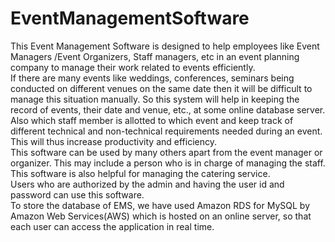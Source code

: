 # EventManagementSoftware
This Event Management Software is designed to help employees like Event Managers /Event
Organizers, Staff managers, etc in an event planning company to manage their work related to events efficiently.  
If there are many events like weddings, conferences, seminars being conducted on different venues on
the same date then it will be difficult to manage this situation manually. So this system will help in
keeping the record of events, their date and venue, etc., at some online database server.  
Also which staff member is allotted to which
event and keep track of different technical and non-technical requirements needed during an event.
This will thus increase productivity and efficiency.  
This software can be used by many others apart from the event manager or organizer. This
may include a person who is in charge of managing the staff. This software is also helpful for
managing the catering service.  
Users who are authorized by the admin and having the user id and password can use this software.  
To store the database of EMS, we have used Amazon RDS for MySQL by Amazon Web
Services(AWS) which is hosted on an online server, so that each user can access the application in
real time.  
